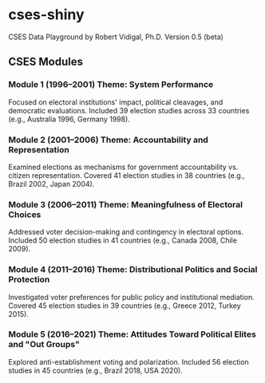 # cses-shiny
CSES Data Playground
by Robert Vidigal, Ph.D.
Version 0.5 (beta)

## CSES Modules
### Module 1 (1996–2001) Theme: System Performance

Focused on electoral institutions' impact, political cleavages, and democratic evaluations.
Included 39 election studies across 33 countries (e.g., Australia 1996, Germany 1998).



### Module 2 (2001–2006) Theme: Accountability and Representation

Examined elections as mechanisms for government accountability vs. citizen representation.
Covered 41 election studies in 38 countries (e.g., Brazil 2002, Japan 2004).



### Module 3 (2006–2011) Theme: Meaningfulness of Electoral Choices

Addressed voter decision-making and contingency in electoral options.
Included 50 election studies in 41 countries (e.g., Canada 2008, Chile 2009).



### Module 4 (2011–2016) Theme: Distributional Politics and Social Protection

Investigated voter preferences for public policy and institutional mediation.
Covered 45 election studies in 39 countries (e.g., Greece 2012, Turkey 2015).



### Module 5 (2016–2021) Theme: Attitudes Toward Political Elites and "Out Groups"

Explored anti-establishment voting and polarization.
Included 56 election studies in 45 countries (e.g., Brazil 2018, USA 2020).
